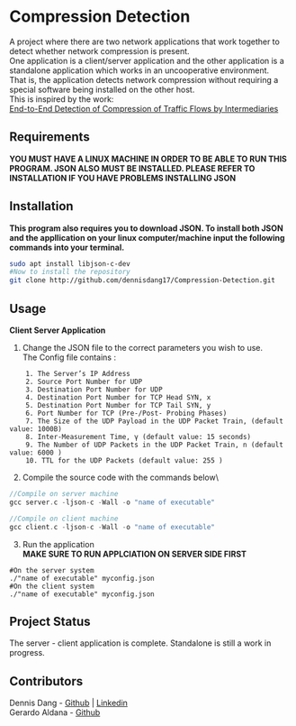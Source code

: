 # Compression Detection

A project where there are two network applications that work together to detect whether network compression is present.\
One application is a client/server application and the other application is a standalone application which works in an uncooperative environment.\
That is, the application detects network compression without requiring a special software being installed on the other host.\
This is inspired by the work:\
[End-to-End Detection of Compression of Traffic Flows by Intermediaries ](https://lasr.cs.ucla.edu/vahab/resources/compression_detection.pdf)

## Requirements
**YOU MUST HAVE A LINUX MACHINE IN ORDER TO BE ABLE TO RUN THIS PROGRAM. JSON ALSO MUST BE INSTALLED. PLEASE REFER TO INSTALLATION IF YOU HAVE PROBLEMS INSTALLING JSON**

## Installation
**This program also requires you to download JSON. To install both JSON and the appllication on your linux computer/machine input the following commands into your terminal.**
```bash
sudo apt install libjson-c-dev
#Now to install the repository
git clone http://github.com/dennisdang17/Compression-Detection.git
```
## Usage
**Client Server Application**
1) Change the JSON file to the correct parameters you wish to use.\
The Config file contains :
```
    1. The Server’s IP Address
    2. Source Port Number for UDP
    3. Destination Port Number for UDP
    4. Destination Port Number for TCP Head SYN, x
    5. Destination Port Number for TCP Tail SYN, y
    6. Port Number for TCP (Pre-/Post- Probing Phases)
    7. The Size of the UDP Payload in the UDP Packet Train, (default value: 1000B)
    8. Inter-Measurement Time, γ (default value: 15 seconds)
    9. The Number of UDP Packets in the UDP Packet Train, n (default value: 6000 )
    10. TTL for the UDP Packets (default value: 255 )
```
2) Compile the source code with the commands below\
```c
//Compile on server machine
gcc server.c -ljson-c -Wall -o "name of executable"

//Compile on client machine
gcc client.c -ljson-c -Wall -o "name of executable"
```
3) Run the application \
**MAKE SURE TO RUN APPLCIATION ON SERVER SIDE FIRST**
```
#On the server system
./"name of executable" myconfig.json
#On the client system
./"name of executable" myconfig.json
```
## Project Status
The server - client application is complete. Standalone is still a work in progress.
## Contributors
Dennis Dang - [Github](github.com/dennisdang17) | [Linkedin](https://www.linkedin.com/in/dennisqdang) \
Gerardo Aldana - [Github](github.com/GeoDude1)
